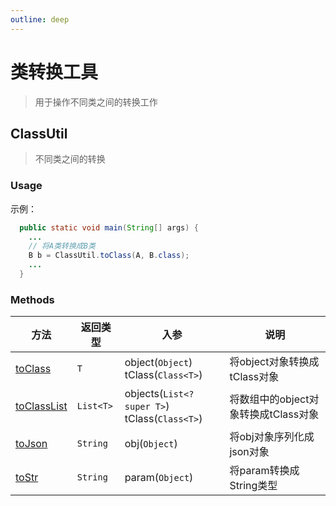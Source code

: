 ```yaml
---
outline: deep
---
```


# 类转换工具

> 用于操作不同类之间的转换工作

## ClassUtil

> 不同类之间的转换

### Usage

示例：

```java
  public static void main(String[] args) {
    ...
    // 将A类转换成B类
    B b = ClassUtil.toClass(A, B.class);
    ...
  }
```

### Methods

| 方法 | 返回类型 | 入参 | 说明 |
|---|---|---|---|
| [toClass](https://github.com/elonehoo/benewy-template/blob/main/project/basic/src/main/java/com/beneway/basic/utils/ClassUtil.java#L42) | `T` | object(`Object`)<br/>tClass(`Class<T>`) | 将object对象转换成tClass对象 |
| [toClassList](https://github.com/elonehoo/benewy-template/blob/main/project/basic/src/main/java/com/beneway/basic/utils/ClassUtil.java#L53) | `List<T>` | objects(`List<? super T>`)<br/>tClass(`Class<T>`) | 将数组中的object对象转换成tClass对象 |
| [toJson](https://github.com/elonehoo/benewy-template/blob/main/project/basic/src/main/java/com/beneway/basic/utils/ClassUtil.java#L133) | `String` | obj(`Object`) | 将obj对象序列化成json对象 |
| [toStr](https://github.com/elonehoo/benewy-template/blob/main/project/basic/src/main/java/com/beneway/basic/utils/ClassUtil.java#L133) | `String` | param(`Object`) | 将param转换成String类型 |
